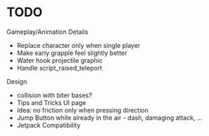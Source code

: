 
TODO
=====

Gameplay/Animation Details

* Replace character only when single player
* Make early grapple feel slightly better
* Water hook projectile graphic
* Handle script_raised_teleport

Design

* collision with biter bases?
* Tips and Tricks UI page
* Idea: no friction only when pressing direction
* Jump Button while already in the air - dash, damaging attack, ...
* Jetpack Compatibility
